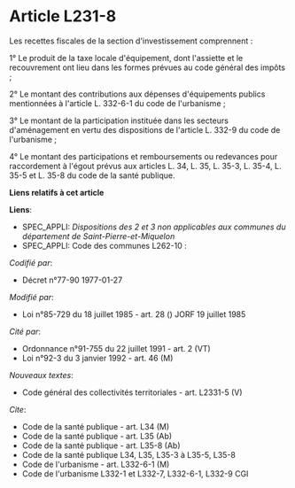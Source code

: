 # Article L231-8

Les recettes fiscales de la section d'investissement comprennent :

1° Le produit de la taxe locale d'équipement, dont l'assiette et le recouvrement ont lieu dans les formes prévues au code
général des impôts ;

2° Le montant des contributions aux dépenses d'équipements publics mentionnées à l'article L. 332-6-1 du code de
l'urbanisme ;

3° Le montant de la participation instituée dans les secteurs d'aménagement en vertu des dispositions de l'article L. 332-9
du code de l'urbanisme ;

4° Le montant des participations et remboursements ou redevances pour raccordement à l'égout prévus aux articles L. 34, L.
35, L. 35-3, L. 35-4, L. 35-5 et L. 35-8 du code de la santé publique.

**Liens relatifs à cet article**

**Liens**:

  - SPEC_APPLI: *Dispositions des 2 et 3 non applicables aux communes du département de Saint-Pierre-et-Miquelon*
  - SPEC_APPLI: Code des communes L262-10 :

_Codifié par_:

  - Décret n°77-90 1977-01-27

_Modifié par_:

  - Loi n°85-729 du 18 juillet 1985 - art. 28 () JORF 19 juillet 1985

_Cité par_:

  - Ordonnance n°91-755 du 22 juillet 1991 - art. 2 (VT)
  - Loi n°92-3 du 3 janvier 1992 - art. 46 (M)

_Nouveaux textes_:

  - Code général des collectivités territoriales - art. L2331-5 (V)

_Cite_:

  - Code de la santé publique - art. L34 (M)
  - Code de la santé publique - art. L35 (Ab)
  - Code de la santé publique - art. L35-8 (Ab)
  - Code de la santé publique L34, L35, L35-3 à L35-5, L35-8
  - Code de l'urbanisme - art. L332-6-1 (M)
  - Code de l'urbanisme L332-1 et L332-7, L332-6-1, L332-9 CGI
